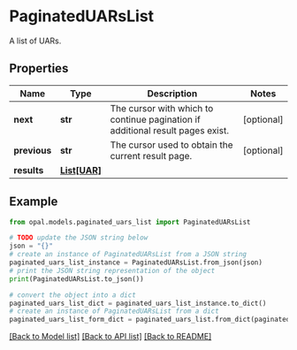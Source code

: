 # PaginatedUARsList

A list of UARs.

## Properties

Name | Type | Description | Notes
------------ | ------------- | ------------- | -------------
**next** | **str** | The cursor with which to continue pagination if additional result pages exist. | [optional] 
**previous** | **str** | The cursor used to obtain the current result page. | [optional] 
**results** | [**List[UAR]**](UAR.md) |  | 

## Example

```python
from opal.models.paginated_uars_list import PaginatedUARsList

# TODO update the JSON string below
json = "{}"
# create an instance of PaginatedUARsList from a JSON string
paginated_uars_list_instance = PaginatedUARsList.from_json(json)
# print the JSON string representation of the object
print(PaginatedUARsList.to_json())

# convert the object into a dict
paginated_uars_list_dict = paginated_uars_list_instance.to_dict()
# create an instance of PaginatedUARsList from a dict
paginated_uars_list_form_dict = paginated_uars_list.from_dict(paginated_uars_list_dict)
```
[[Back to Model list]](../README.md#documentation-for-models) [[Back to API list]](../README.md#documentation-for-api-endpoints) [[Back to README]](../README.md)


